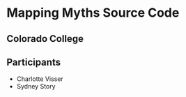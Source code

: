# Mapping Myths Source Code
## Colorado College 


## Participants 
*  Charlotte Visser
*  Sydney Story